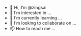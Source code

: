- 👋 Hi, I’m @zingsai
- 👀 I’m interested in ...
- 🌱 I’m currently learning ...
- 💞️ I’m looking to collaborate on ...
- 📫 How to reach me ...

<!---
zingsai/zingsai is a ✨ special ✨ repository because its `README.md` (this file) appears on your GitHub profile.
You can click the Preview link to take a look at your changes.
--->
